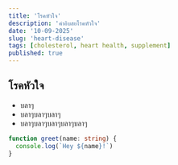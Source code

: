 ```yaml
---
title: 'โรคหัวใจ'
description: 'คำอิบสยโรคหัวใจ'
date: '10-09-2025'
slug: 'heart-disease'
tags: [cholesterol, heart health, supplement]
published: true
---
```


## โรคหัวใจ

- บลาๆ
- บลาๆบลาๆบลาๆ
- บลาๆบลาๆบลาๆบลาๆบลาๆ

```ts
function greet(name: string) {
  console.log(`Hey ${name}!`)
}
```
